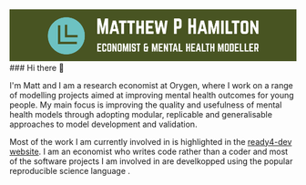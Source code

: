 <img src = "/custom_cover.png" alt = "Logo"/>
### Hi there 👋

I'm Matt and I am a research economist at Orygen, where I work on a range of modelling projects aimed at improving mental health outcomes for young people. My main focus is improving the quality and usefulness of mental health models through adopting modular, replicable and generalisable approaches to model development and validation.

Most of the work I am currently involved in is highlighted in the [ready4-dev website](https://www.ready4-dev.com/about/). I am an economist who writes code rather than a coder and most of the software projects I am involved in are develkopped using the popular reproducible science language <img alt = "" src = "https://img.shields.io/badge/-276DC3?logo=R&logoColor=white&style=for-the-badge"/>.
<!--
**matthewphamilton/matthewphamilton** is a ✨ _special_ ✨ repository because its `README.md` (this file) appears on your GitHub profile.

Here are some ideas to get you started:

- 🔭 I’m currently working on ...
- 🌱 I’m currently learning ...
- 👯 I’m looking to collaborate on ...
- 🤔 I’m looking for help with ...
- 💬 Ask me about ...
- 📫 How to reach me: ...
- 😄 Pronouns: ...
- ⚡ Fun fact: ...
-->
